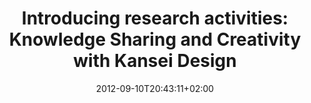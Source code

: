 ---
slug: introducing-research-activities-knowledge-sharing-and-creativity-with-kansei-design
title: "Introducing research activities: Knowledge Sharing and Creativity with Kansei Design"
layout: publi
searchFilter: Publication
searchWeight: 8
publitype: report
subsection: report
kansei: true
research: 
    -  kansei
institution:
    heig: 1
    logo: TUe
    short: 'TU/e'
    name: "Eindhoven University of Technology"
    web: "https://www.tue.nl/en/"
    colo: "#c72125"
chaire: false
date: 2012-09-10T20:43:11+02:00
shortJournal: "Journal of Japan Society of Kansei Engineering 8(2)"
citation:
    authors:
        1: ["Levy", "Pierre", "P."]
    year: 2009
    title: "Introducing research activities: Knowledge Sharing and Creativity with Kansei Design"
    journal: "Journal of Japan Society of Kansei Engineering"
    number: 8
    volume: 2
reference: "Lévy, P. (2009). Introducing research activities: Knowledge Sharing and Creativity with Kansei Design. Journal of Japan Society of Kansei Engineering, 8(2)"
---